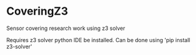# CoveringZ3
Sensor covering research work using z3 solver

Requires z3 solver python IDE be installed. Can be done using 'pip install z3-solver'
